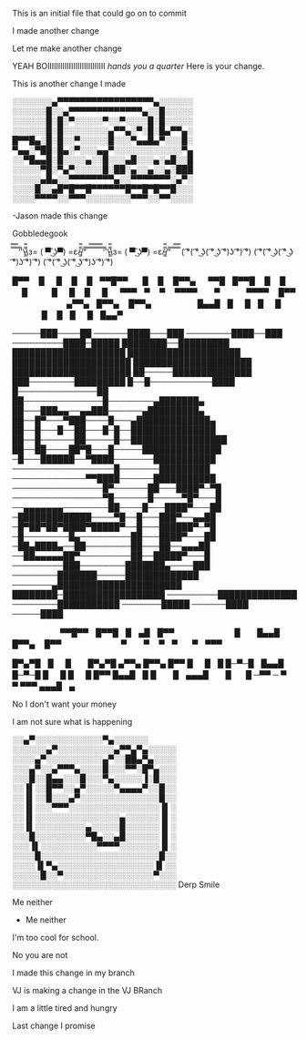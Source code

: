 This is an initial file that could go on to commit

I made another change

Let me make another change


YEAH BOIIIIIIIIIIIIIIIIIIIIIIIIIII
*hands you a quarter*
Here is your change.

This is another change I made





░░░░░░░▄▀▀▀▀▀▀▀▀▀▀▀▀▀▀▀▀▀▄░░░░░░
░░░░░░█░░▄▀▀▀▀▀▀▀▀▀▀▀▀▀▄░░█░░░░░
░░░░░░█░█░▀░░░░░▀░░▀░░░░█░█░░░░░
░░░░░░█░█░░░░░░░░▄▀▀▄░▀░█░█▄▀▀▄░
█▀▀█▄░█░█░░▀░░░░░█░░░▀▄▄█▄▀░░░█░
▀▄▄░▀██░█▄░▀░░░▄▄▀░░░░░░░░░░░░▀▄
░░▀█▄▄█░█░░░░▄░░█░░░▄█░░░▄░▄█░░█
░░░░░▀█░▀▄▀░░░░░█░██░▄░░▄░░▄░███
░░░░░▄█▄░░▀▀▀▀▀▀▀▀▄░░▀▀▀▀▀▀▀░▄▀░
░░░░█░░▄█▀█▀▀█▀▀▀▀▀▀█▀▀█▀█▀▀█░░░
░░░░▀▀▀▀░░▀▀▀░░░░░░░░▀▀▀░░▀▀░░░░

-Jason made this change


Gobbledegook



̿̿ ̿̿ ̿̿ ̿'̿'\̵͇̿̿\з= ( ▀ ͜͞ʖ▀) =ε/̵͇̿̿/’̿’̿ ̿ ̿̿ ̿̿ ̿̿
̿̿ ̿̿ ̿̿ ̿'̿'\̵͇̿̿\з= ( ▀ ͜͞ʖ▀) =ε/̵͇̿̿/’̿’̿ ̿ ̿̿ ̿̿ ̿̿
( ͡°( ͡° ͜ʖ( ͡° ͜ʖ ͡°)ʖ ͡°) ͡°)
( ͡°( ͡° ͜ʖ( ͡° ͜ʖ ͡°)ʖ ͡°) ͡°)
( ͡°( ͡° ͜ʖ( ͡° ͜ʖ ͡°)ʖ ͡°) ͡°)




█▀▀ㅤ █ ㅤ █ㅤ █ㅤ █ㅤ▀▀█▀▀ㅤㅤ█ㅤ █ㅤ █▀▀▄ 　 
▀▀█ㅤ█▀▀█ㅤ █ㅤ █ㅤ ㅤ █ㅤㅤㅤ █ ㅤ █ㅤ █ ㅤ █ 　 
▀▀▀ㅤ▀ ㅤ▀ㅤ ▀▀▀▀ㅤㅤ ▀ㅤㅤ ㅤ ▀▀▀▀ㅤ █▀▀ 　 
ㅤㅤㅤㅤㅤㅤ▄▀▀▄ㅤ█▀▀▄ㅤ █▀▀▄ 
ㅤㅤㅤㅤㅤㅤ█▄▄█ㅤ█ ㅤ █ㅤ█ ㅤ █ 
ㅤㅤㅤㅤㅤㅤ█ㅤ █ㅤ█ ㅤ █ㅤ█▄▄▀

─────███────██
──────████───███
────────████──███
─────────████─█████
████████──█████████
████████████████████
████████████████████
█████████████████████
█████████████████████
█████████████████████
██─────██████████████
███────────█████████
█──█───────────████
█──────────────██
██──────────────█────────▄███████▄
██───███▄▄──▄▄███──────▄██$█████$██▄
██──█▀───▀███────█───▄██$█████████$██▄
██──█───█──██───█─█──█$█████████████$█
██──█──────██─────█──█████████████████
██──██────██▀█───█─────██████████████
─█───██████──▀████───────███████████
──────────────────█───────█████████
─────────────▀▀████──────███████████
────────────────█▀──────██───████▀─▀█
────────────────▀█──────█─────▀█▀───█
──▄▄▄▄▄▄▄────────██────█───████▀───██
─█████████████────▀█──█───███▀──▄▄██
─█▀██▀██▀████▀█████▀──█───██████▀─▀█
─█────────█▄─────────██───████▀───██
─██▄████▄──██────────██───██──▄▄▄██
──██▄▄▄▄▄██▀─────────██──█████▀───█
─────────███────────███████▄────███
────────███████─────█████████████
───────▄██████████████████████
████████─██████████████████
─────────██████████████
────────███████████
───────█████
──────████
─────████

ㅤ ㅤ ㅤ ㅤ ㅤ ▀▀█▀▀ㅤ█▀▀█ㅤ█ㅤ▄█ㅤ█▀▀ 
ㅤㅤ ㅤㅤ ㅤ ㅤㅤ█ ㅤㅤ█▄▄█ㅤ█▀▀▄ ㅤ█▀▀ 
ㅤ ㅤ ㅤ ㅤ ㅤ ㅤ ▀ㅤ ㅤ▀ㅤ ▀ㅤ▀ㅤㅤ▀ㅤ▀▀▀ 

█▀▄▀█ㅤ█ ㅤ █ㅤ ㅤ█▀▄▀█ ▄▀▀▄ █▀▀▄ █▀▀ █ ㅤ █ㅤ█ 
█─▀─█ㅤ█▄▄█ㅤㅤ █─▀─█ █ ㅤ █ █ ㅤ █ █▀▀ █▄▄█ㅤ█
█ㅤㅤ █ㅤ▄▄▄█ㅤ ㅤ█ㅤㅤ█ ─▀▀ ─ ▀ ㅤ ▀ ▀▀▀ ▄▄▄█ㅤ▄


No I don't want your money

I am not sure what is happening




░░▄▀░░░░░░░░░░░░▀▄░░░░░░
░░░░░░▄▀░░░░░░░░░░▄▀▀▄▀▄░░░░░
░░░░▄▀░░░░░░░░░░▄▀░░██▄▀▄░░░░
░░░▄▀░░▄▀▀▀▄░░░░█░░░▀▀░█▀▄░░░
░░░█░░█▄▄░░░█░░░▀▄░░░░░▐░█░░░
░░▐▌░░█▀▀░░▄▀░░░░░▀▄▄▄▄▀░░█░░
░░▐▌░░█░░░▄▀░░░░░░░░░░░░░░█░░
░░▐▌░░░▀▀▀░░░░░░░░░░░░░░░░▐▌░
░░▐▌░░░░░░░░░░░░░░░▄░░░░░░▐▌░
░░▐▌░░░░░░░░░▄░░░░░█░░░░░░▐▌░
░░░█░░░░░░░░░▀█▄░░▄█░░░░░░▐▌░
░░░▐▌░░░░░░░░░░▀▀▀▀░░░░░░░▐▌░
░░░░█░░░░░░░░░░░░░░░░░░░░░█░░
░░░░▐▌▀▄░░░░░░░░░░░░░░░░░▐▌░░
░░░░░█░░▀░░░░░░░░░░░░░░░░▀░░░
░░░░░░░░░░░░░░░░░░░░░░░░░░░░░
Derp Smile

Me neither
 - Me neither



I'm too cool for school.



No you are not

I made this change in my branch

VJ is making a change in the VJ BRanch

I am a little tired and hungry

Last change I promise